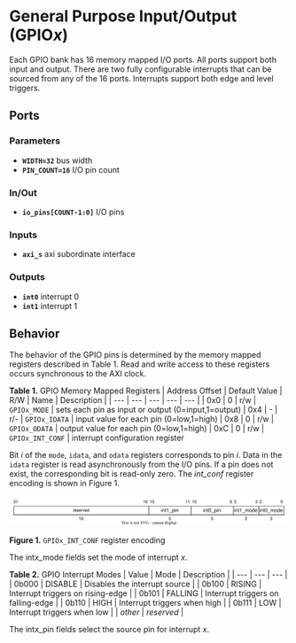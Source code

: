 # General Purpose Input/Output (GPIO*x*)

Each GPIO bank has 16 memory mapped I/O ports.
All ports support both input and output.
There are two fully configurable interrupts that can be sourced from any of the 16 ports.
Interrupts support both edge and level triggers.

## Ports

### Parameters

- **`WIDTH=32`** bus width
- **`PIN_COUNT=16`** I/O pin count

### In/Out

- **`io_pins[COUNT-1:0]`** I/O pins

### Inputs

- **`axi_s`** axi subordinate interface

### Outputs

- **`int0`** interrupt 0
- **`int1`** interrupt 1


## Behavior

The behavior of the GPIO pins is determined by the memory mapped registers described in Table 1.
Read and write access to these registers occurs synchronous to the AXI clock.

**Table 1.** GPIO Memory Mapped Registers
| Address Offset | Default Value | R/W | Name | Description |
| --- | --- | --- | --- | --- |
| 0x0 | 0 | r/w | `GPIOx_MODE`      | sets each pin as input or output (0=input,1=output)
| 0x4 | - | r/- | `GPIOx_IDATA`     | input value for each pin (0=low,1=high)
| 0x8 | 0 | r/w | `GPIOx_ODATA`     | output value for each pin (0=low,1=high)
| 0xC | 0 | r/w | `GPIOx_INT_CONF`  | interrupt configuration register

Bit *i* of the `mode`, `idata`, and `odata` registers corresponds to pin *i*.
Data in the `idata` register is read asynchronously from the I/O pins.
If a pin does not exist, the corresponding bit is read-only zero.
The *int_conf* register encoding is shown in Figure 1.

![](../figures/GPIO_interrupt_register.drawio.svg)

**Figure 1.** `GPIOx_INT_CONF` register encoding

The int*x*_mode fields set the mode of interrupt *x*.

**Table 2.** GPIO Interrupt Modes
| Value | Mode | Description |
| --- | --- | --- |
| 0b000 | DISABLE | Disables the interrupt source |
| 0b100 | RISING  | Interrupt triggers on rising-edge |
| 0b101 | FALLING | Interrupt triggers on falling-edge |
| 0b110 | HIGH    | Interrupt triggers when high |
| 0b111 | LOW     | Interrupt triggers when low |
| *other* | *reserved* | 

The int*x*_pin fields select the source pin for interrupt *x*.
